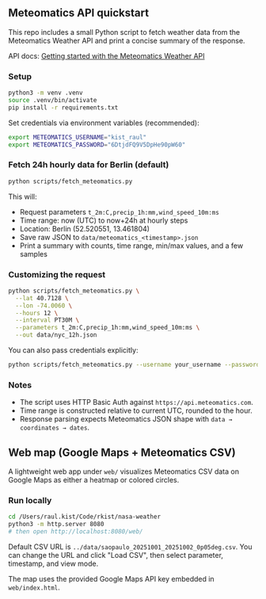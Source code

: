 ## Meteomatics API quickstart

This repo includes a small Python script to fetch weather data from the Meteomatics Weather API and print a concise summary of the response.

API docs: [Getting started with the Meteomatics Weather API](https://www.meteomatics.com/en/api/getting-started/)

### Setup

```bash
python3 -m venv .venv
source .venv/bin/activate
pip install -r requirements.txt
```

Set credentials via environment variables (recommended):

```bash
export METEOMATICS_USERNAME="kist_raul"
export METEOMATICS_PASSWORD="6DtjdFQ9V5DpHe90pW60"
```

### Fetch 24h hourly data for Berlin (default)

```bash
python scripts/fetch_meteomatics.py
```

This will:

- Request parameters `t_2m:C,precip_1h:mm,wind_speed_10m:ms`
- Time range: now (UTC) to now+24h at hourly steps
- Location: Berlin (52.520551, 13.461804)
- Save raw JSON to `data/meteomatics_<timestamp>.json`
- Print a summary with counts, time range, min/max values, and a few samples

### Customizing the request

```bash
python scripts/fetch_meteomatics.py \
  --lat 40.7128 \
  --lon -74.0060 \
  --hours 12 \
  --interval PT30M \
  --parameters t_2m:C,precip_1h:mm,wind_speed_10m:ms \
  --out data/nyc_12h.json
```

You can also pass credentials explicitly:

```bash
python scripts/fetch_meteomatics.py --username your_username --password your_password
```

### Notes

- The script uses HTTP Basic Auth against `https://api.meteomatics.com`.
- Time range is constructed relative to current UTC, rounded to the hour.
- Response parsing expects Meteomatics JSON shape with `data → coordinates → dates`.

## Web map (Google Maps + Meteomatics CSV)

A lightweight web app under `web/` visualizes Meteomatics CSV data on Google Maps as either a heatmap or colored circles.

### Run locally

```bash
cd /Users/raul.kist/Code/rkist/nasa-weather
python3 -m http.server 8080
# then open http://localhost:8080/web/
```

Default CSV URL is `../data/saopaulo_20251001_20251002_0p05deg.csv`. You can change the URL and click "Load CSV", then select parameter, timestamp, and view mode.

The map uses the provided Google Maps API key embedded in `web/index.html`.


